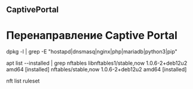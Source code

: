 ## CaptivePortal
# Перенаправление Captive Portal
dpkg -l | grep -E "hostapd|dnsmasq|nginx|php|mariadb|python3|pip"

apt list --installed | grep nftables
libnftables1/stable,now 1.0.6-2+deb12u2 amd64 [installed]
nftables/stable,now 1.0.6-2+deb12u2 amd64 [installed]

nft list ruleset
